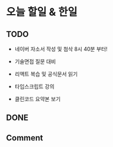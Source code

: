 # 오늘 할일 & 한일

## TODO

- 네이버 자소서 작성 및 첨삭 8시 40분 부터!

- 기술면접 질문 대비

- 리액트 복습 및 공식문서 읽기

- 타입스크립트 강의

- 클린코드 요약본 보기

## DONE

## Comment
